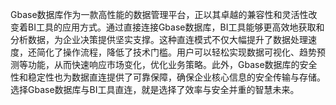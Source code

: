 Gbase数据库作为一款高性能的数据管理平台，正以其卓越的兼容性和灵活性改变着BI工具的应用方式。通过直接连接Gbase数据库，BI工具能够更高效地获取和分析数据，为企业决策提供坚实支撑。这种直连模式不仅大幅提升了数据处理速度，还简化了操作流程，降低了技术门槛。用户可以轻松实现数据可视化、趋势预测等功能，从而快速响应市场变化，优化业务策略。此外，Gbase数据库的安全性和稳定性也为数据直连提供了可靠保障，确保企业核心信息的安全传输与存储。选择Gbase数据库与BI工具直连，就是选择了效率与安全并重的智慧未来。